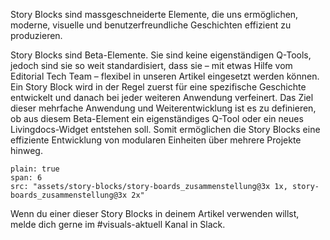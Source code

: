Story Blocks sind massgeschneiderte Elemente, die uns ermöglichen, moderne, visuelle und benutzerfreundliche Geschichten effizient zu produzieren. 

Story Blocks sind Beta-Elemente. Sie sind keine eigenständigen Q-Tools, jedoch sind sie so weit standardisiert, dass sie – mit etwas Hilfe vom Editorial Tech Team – flexibel in unseren Artikel eingesetzt werden können. Ein Story Block wird in der Regel zuerst für eine spezifische Geschichte entwickelt und danach bei jeder weiteren Anwendung verfeinert. Das Ziel dieser mehrfache Anwendung und Weiterentwicklung ist es zu definieren, ob aus diesem Beta-Element ein eigenständiges Q-Tool oder ein neues Livingdocs-Widget entstehen soll. Somit ermöglichen die Story Blocks eine effiziente Entwicklung von modularen Einheiten über mehrere Projekte hinweg. 

```image
plain: true
span: 6
src: "assets/story-blocks/story-boards_zusammenstellung@3x 1x, story-boards_zusammenstellung@3x 2x"
```

Wenn du einer dieser Story Blocks in deinem Artikel verwenden willst, melde dich gerne im #visuals-aktuell Kanal in Slack.

